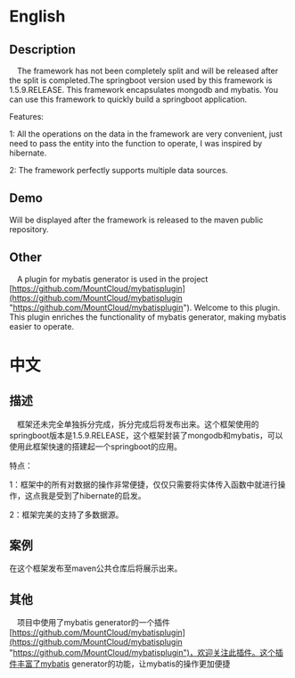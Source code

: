 # English

## Description

&ensp;&ensp;The framework has not been completely split and will be released after the split is completed.The springboot version used by this framework is 1.5.9.RELEASE. This framework encapsulates mongodb and mybatis. You can use this framework to quickly build a springboot application.

Features:

1: All the operations on the data in the framework are very convenient, just need to pass the entity into the function to operate, I was inspired by hibernate.

2: The framework perfectly supports multiple data sources.

## Demo

Will be displayed after the framework is released to the maven public repository.

## Other

&ensp;&ensp;A plugin for mybatis generator is used in the project [https://github.com/MountCloud/mybatisplugin](https://github.com/MountCloud/mybatisplugin "https://github.com/MountCloud/mybatisplugin"). Welcome to this plugin. This plugin enriches the functionality of mybatis generator, making mybatis easier to operate.


# 中文

## 描述

&ensp;&ensp;框架还未完全单独拆分完成，拆分完成后将发布出来。这个框架使用的springboot版本是1.5.9.RELEASE，这个框架封装了mongodb和mybatis，可以使用此框架快速的搭建起一个springboot的应用。

特点：

1：框架中的所有对数据的操作非常便捷，仅仅只需要将实体传入函数中就进行操作，这点我是受到了hibernate的启发。

2：框架完美的支持了多数据源。

## 案例

在这个框架发布至maven公共仓库后将展示出来。

## 其他

&ensp;&ensp;项目中使用了mybatis generator的一个插件[https://github.com/MountCloud/mybatisplugin](https://github.com/MountCloud/mybatisplugin "https://github.com/MountCloud/mybatisplugin")，欢迎关注此插件。这个插件丰富了mybatis generator的功能，让mybatis的操作更加便捷
